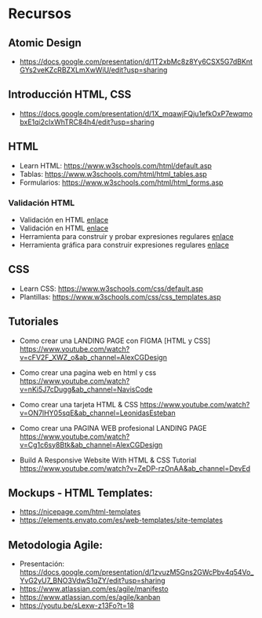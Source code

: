 # Recursos

## Atomic Design
* https://docs.google.com/presentation/d/1T2xbMc8z8Yy6CSX5G7dBKntGYs2veKZcRBZXLmXwWiU/edit?usp=sharing

## Introducción HTML, CSS
* https://docs.google.com/presentation/d/1X_mqawjFQju1efkOxP7ewqmobxE1qi2cIxWhTRC84h4/edit?usp=sharing

## HTML
* Learn HTML: https://www.w3schools.com/html/default.asp
* Tablas: https://www.w3schools.com/html/html_tables.asp
* Formularios: https://www.w3schools.com/html/html_forms.asp
### Validación HTML
* Validación en HTML [enlace](https://lenguajehtml.com/html/formularios/validaciones-html5/)
* Validación en HTML [enlace](https://oscargascon.es/validacion-de-formularios-con-html5-y-expresiones-regulares-sin-uso-de-js-utilizacion-de-css-y-fontawesome-para-mostrar-campos-validos-en-formularios/)
* Herramienta para construir y probar expresiones regulares [enlace](https://regexr.com/)
* Herramienta gráfica para construir expresiones regulares [enlace](https://www.debuggex.com/)

## CSS
* Learn CSS: https://www.w3schools.com/css/default.asp
* Plantillas: https://www.w3schools.com/css/css_templates.asp

## Tutoriales
* Como crear una LANDING PAGE con FIGMA [HTML y CSS]
  https://www.youtube.com/watch?v=cFV2F_XWZ_o&ab_channel=AlexCGDesign

* Como crear una pagina web en html y css
  https://www.youtube.com/watch?v=nKi5J7cDugg&ab_channel=NavisCode

* Como crear una tarjeta HTML & CSS
  https://www.youtube.com/watch?v=ON7lHY05sqE&ab_channel=LeonidasEsteban

* Como crear una PAGINA WEB profesional LANDING PAGE
  https://www.youtube.com/watch?v=Cg1c6sy8Btk&ab_channel=AlexCGDesign

* Build A Responsive Website With HTML & CSS Tutorial
  https://www.youtube.com/watch?v=ZeDP-rzOnAA&ab_channel=DevEd
  
## Mockups - HTML Templates: 
* https://nicepage.com/html-templates
* https://elements.envato.com/es/web-templates/site-templates

## Metodologia Agile:
* Presentación: https://docs.google.com/presentation/d/1zvuzM5Gns2GWcPbv4q54Vo_YvG2yU7_BNO3VdwS1qZY/edit?usp=sharing
* https://www.atlassian.com/es/agile/manifesto
* https://www.atlassian.com/es/agile/kanban
* https://youtu.be/sLexw-z13Fo?t=18
